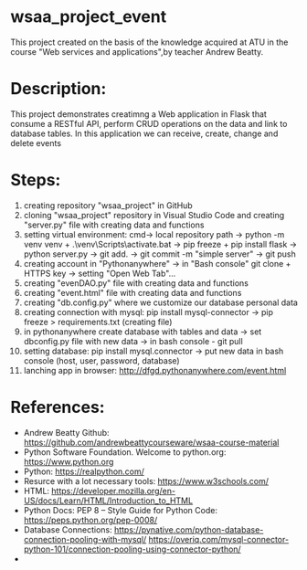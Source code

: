# wsaa_project_event
This project created on the basis of the knowledge acquired at ATU in the course "Web services and applications",by teacher Andrew Beatty.

# Description:
This project demonstrates creatimng a Web application in Flask that consume a RESTful API, perform CRUD operations on the data and link to database tables. In this application we can receive, create, change and delete events

# Steps:
1) creating repository "wsaa_project" in GitHub
2) cloning "wsaa_project" repository in Visual Studio Code and creating "server.py" file with creating data and functions
3) setting virtual environment: cmd-> local repository path -> python -m venv venv + .\venv\Scripts\activate.bat -> pip freeze +  pip install flask -> python server.py -> git add. -> git commit -m "simple server" -> git push
4) creating account in "Pythonanywhere" -> in "Bash console" git clone + HTTPS key -> setting "Open Web Tab"...
5) creating "evenDAO.py" file with creating data and functions
6) creating "event.html" file with creating data and functions
7) creating "db.config.py" where we customize our database personal data
8) creating connection with mysql: pip install mysql-connector -> pip freeze > requirements.txt (creating file)
9) in pythonanywhere  create database with tables and data -> set dbconfig.py file with new data -> in bash console - git pull
10) setting database: pip install mysql.connector -> put new data in bash console (host, user, password, database)
11) lanching app in browser: http://dfgd.pythonanywhere.com/event.html


# References:
- Andrew Beatty Github: https://github.com/andrewbeattycourseware/wsaa-course-material
- Python Software Foundation. Welcome to python.org: https://www.python.org
- Python: https://realpython.com/
- Resurce with a lot necessary tools: https://www.w3schools.com/
- HTML: https://developer.mozilla.org/en-US/docs/Learn/HTML/Introduction_to_HTML
- Python Docs: PEP 8 – Style Guide for Python Code: https://peps.python.org/pep-0008/
- Database Connections:
https://pynative.com/python-database-connection-pooling-with-mysql/
https://overiq.com/mysql-connector-python-101/connection-pooling-using-connector-python/
- 



